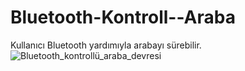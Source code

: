 # Bluetooth-Kontroll--Araba
Kullanıcı Bluetooth yardımıyla arabayı sürebilir.
![Bluetooth_kontrollü_araba_devresi](https://github.com/echoo35/Bluetooth-Kontroll--Araba/assets/135036416/8dc2836e-25aa-41e6-9f67-efc08318394b)
